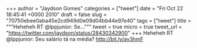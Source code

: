 
+++
author = "Jaydson Gomes"
categories = ["tweet"]
date = "Fri Oct 22 18:45:41 +0000 2010"
draft = false
slug = "70750ebee0aba45e2cd949d0e09d04bb44e97e40"
tags = ["tweet"]
title = """Heheheh RT @lppjunior: Se..."""
tweet = true
micro = true
tweet_url = "https://twitter.com/jaydson/status/28430342900"
+++
Heheheh RT @lppjunior: Seu salário tá na média? http://bit.ly/ay3hmF
